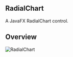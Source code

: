 ## RadialChart
A JavaFX RadialChart control.

## Overview
![RadialChart](https://dl.dropboxusercontent.com/u/84552/radialchart.png)

